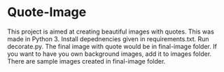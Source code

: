 # Quote-Image

This project is aimed at creating beautiful images with quotes. 
This was made in Python 3. Install depednencies given in requirements.txt. 
Run decorate.py.
The final image with quote would be in final-image folder. 
If you want to have you own background images, add it to images folder.
There are sample images created in final-image folder.
